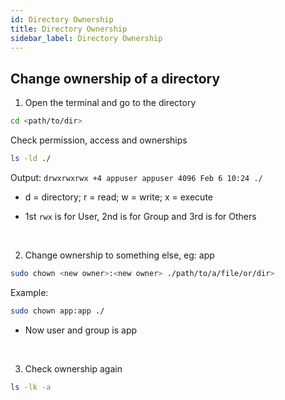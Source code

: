 ```yaml
---
id: Directory Ownership
title: Directory Ownership
sidebar_label: Directory Ownership
---
```


## Change ownership of a directory

1. Open the terminal and go to the directory

```bash
cd <path/to/dir>
```

Check permission, access and ownerships

```bash
ls -ld ./
```

Output: `drwxrwxrwx +4 appuser appuser 4096 Feb 6 10:24 ./`

* d = directory; r = read; w = write; x = execute

* 1st `rwx` is for User, 2nd is for Group and 3rd is for Others

<br />

2. Change ownership to something else, eg: app

```bash
sudo chown <new owner>:<new owner> ./path/to/a/file/or/dir>
```

Example:

```bash
sudo chown app:app ./
```
* Now user and group is app

<br />

3. Check ownership again

```bash
ls -lk -a 
```